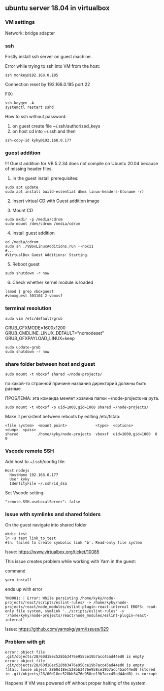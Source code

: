 ## ubuntu server 18.04 in virtualbox

### VM settings

Network: bridge adapter

### ssh

Firstly install ssh server on guest machine.

Error while trying to ssh into VM from the host:

```console
ssh monkey@192.168.0.185
```

Connection reset by 192.168.0.185 port 22

FIX:

```console
ssh-keygen -A
systemctl restart sshd
```

How to ssh without password:

1. on guest create file ~/.ssh/authorized_keys
2. on host cd into ~/.ssh and then

```console
ssh-copy-id kyky@192.168.0.177
```

### guest addition

!!! Guest addition for VB 5.2.34 does not compile on Ubuntu 20.04 because of missing header files.

1. In the guest install prerequisites:

```console
sudo apt update
sudo apt install build-essential dkms linux-headers-$(uname -r)
```

2. Insert virtual CD with Guest addition image

3. Mount CD

```console
sudo mkdir -p /media/cdrom
sudo mount /dev/cdrom /media/cdrom
```

4. Install guest addition

```console
cd /media/cdrom
sudo sh ./VBoxLinuxAdditions.run --nox11
#...
#VirtualBox Guest Additions: Starting.
```

5. Reboot guest

```console
sudo shutdown -r now
```

6. Check whether kernel module is loaded

```console
lsmod | grep vboxguest
#vboxguest 303104 2 vboxsf
```

### terminal resolution

```console
sudo vim /etc/default/grub
```

GRUB_GFXMODE=1600x1200
GRUB_CMDLINE_LINUX_DEFAULT="nomodeset"
GRUB_GFXPAYLOAD_LINUX=keep

```console
sudo update-grub
sudo shutdown -r now
```

### share folder between host and guest

```console
sudo mount -t vboxsf shared ~/node-projects/
```

по какой-то странной причине названия директорий должны быть разные

ПРОБЛЕМА: эта команда меняет хозяина папки ~/node-projects на рута.

```console
sudo mount -t vboxsf -o uid=1000,gid=1000 shared ~/node-projects/
```

Make it persistent between reboots by editing /etc/fstab:

```
<file system>  <mount point>             <type>  <options>          <dump>  <pass>
shared         /home/kyky/node-projects  vboxsf  uid=1000,gid=1000  0       0
```

### Vscode remote SSH

Add host to ~/.ssh/config file:

```
Host nodejs
  HostName 192.168.0.177
  User kyky
  IdentityFile ~/.ssh/id_dsa
```

Set Vscode setting

```
"remote.SSH.useLocalServer": false
```

### Issue with symlinks and shared folders

On the guest navigate into shared folder

```console
mkdir test
ln -s test link_to_test
#ln: failed to create symbolic link 'b': Read-only file system
```

Issue: https://www.virtualbox.org/ticket/10085

This issue creates problem while working with Yarn in the guest:

command

```console
yarn install
```

ends up with error

```
YN0001: │ Error: While persisting /home/kyky/node-projects/react/scripts/eslint-rules/ -> /home/kyky/node-projects/react/node_modules/eslint-plugin-react-internal EROFS: read-only file system, symlink '../scripts/eslint-rules' -> '/home/kyky/node-projects/react/node_modules/eslint-plugin-react-internal'
```

Issue: https://github.com/yarnpkg/yarn/issues/929

### Problem with git

```
error: object file .git/objects/28/60d18ec528bb3476e958ce19b7acc45ad44ed0 is empty
error: object file .git/objects/28/60d18ec528bb3476e958ce19b7acc45ad44ed0 is empty
fatal: loose object 2860d18ec528bb3476e958ce19b7acc45ad44ed0 (stored in .git/objects/28/60d18ec528bb3476e958ce19b7acc45ad44ed0) is corrupt
```
Happens if VM was powered off without proper halting of the system. 

